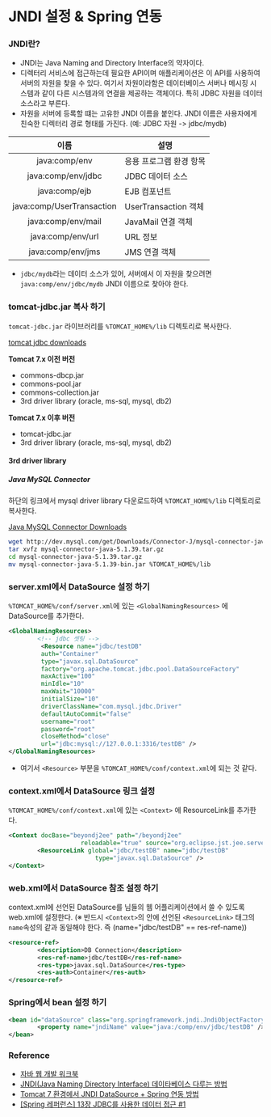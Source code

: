 # JNDI 설정 & Spring 연동

### JNDI란?

* JNDI는 Java Naming and Directory Interface의 약자이다.
* 디렉터리 서비스에 접근하는데 필요한 API이며 애플리케이션은 이 API를 사용하여 서버의 자원을 찾을 수 있다. 여기서 자원이라함은 데이터베이스 서버나 메시징 시스템과 같이 다른 시스템과의 연결을 제공하는 객체이다. 특히 JDBC 자원을 데이터 소스라고 부른다.
* 자원을 서버에 등록할 떄는 고유한 JNDI 이름을 붙인다. JNDI 이름은 사용자에게 친숙한 디렉터리 경로 형태를 가진다. (예: JDBC 자원 -> jdbc/mydb)

| 이름 |  설명  |
|:---:|-------|
| java:comp/env | 응용 프로그램 환경 항목 |
| java:comp/env/jdbc | JDBC 데이터 소스 |
| java:comp/ejb | EJB 컴포넌트 |
| java:comp/UserTransaction | UserTransaction 객체 |
| java:comp/env/mail | JavaMail 연결 객체 |
| java:comp/env/url | URL 정보 |
| java:comp/env/jms | JMS 연결 객체 |

* ``jdbc/mydb``라는 데이터 소스가 있어, 서버에서 이 자원을 찾으려면 ``java:comp/env/jdbc/mydb`` JNDI 이름으로 찾아야 한다.

### tomcat-jdbc.jar 복사 하기

``tomcat-jdbc.jar`` 라이브러리를 ``%TOMCAT_HOME%/lib`` 디렉토리로 복사한다.

[tomcat jdbc downloads](http://people.apache.org/~fhanik/jdbc-pool/)

**Tomcat 7.x 이전 버전**

* commons-dbcp.jar
* commons-pool.jar
* commons-collection.jar
* 3rd driver library (oracle, ms-sql, mysql, db2)

**Tomcat 7.x 이후 버전**
* tomcat-jdbc.jar
* 3rd driver library (oracle, ms-sql, mysql, db2)

#### 3rd driver library

##### Java MySQL Connector

하단의 링크에서 mysql driver library 다운로드하여 ``%TOMCAT_HOME%/lib`` 디렉토리로 복사한다.

[Java MySQL Connector Downloads](http://dev.mysql.com/downloads/connector/j/)

```bash
wget http://dev.mysql.com/get/Downloads/Connector-J/mysql-connector-java-5.1.39.tar.gz
tar xvfz mysql-connector-java-5.1.39.tar.gz
cd mysql-connector-java-5.1.39.tar.gz
mv mysql-connector-java-5.1.39-bin.jar %TOMCAT_HOME%/lib
```

### server.xml에서 DataSource 설정 하기

``%TOMCAT_HOME%/conf/server.xml``에 있는 ``<GlobalNamingResources>``
에 DataSource를 추가한다.

```xml
<GlobalNamingResources>
        <!-- jdbc 셋팅 -->
         <Resource name="jdbc/testDB"
         auth="Container"
         type="javax.sql.DataSource" 
         factory="org.apache.tomcat.jdbc.pool.DataSourceFactory"
         maxActive="100"
         minIdle="10"
         maxWait="10000"
         initialSize="10"
         driverClassName="com.mysql.jdbc.Driver"
         defaultAutoCommit="false"
         username="root"
         password="root"
         closeMethod="close"
         url="jdbc:mysql://127.0.0.1:3316/testDB" />
</GlobalNamingResources>
```

* 여기서 ``<Resource>`` 부분을 ``%TOMCAT_HOME%/conf/context.xml``에 되는 것 같다.

### context.xml에서 DataSource 링크 설정

``%TOMCAT_HOME%/conf/context.xml``에 있는 ``<Context>``
에 ResourceLink를 추가한다.

```xml
<Context docBase="beyondj2ee" path="/beyondj2ee"
                    reloadable="true" source="org.eclipse.jst.jee.server:beyondj2ee">
        <ResourceLink global="jdbc/testDB" name="jdbc/testDB"
                        type="javax.sql.DataSource" />
</Context>
```

### web.xml에서 DataSource 참조 설정 하기

context.xml에 선언된 DataSource를 님들의 웹 어플리케이션에서 쓸 수 있도록
web.xml에 설정한다.
(※ 반드시 ``<Context>``의 안에 선언된 ``<ResourceLink>`` 태그의 ``name``속성의 같과
동일해야 한다. 즉 (name="jdbc/testDB" == res-ref-name))

```xml
<resource-ref>
        <description>DB Connection</description>
        <res-ref-name>jdbc/testDB</res-ref-name>
        <res-type>javax.sql.DataSource</res-type>
        <res-auth>Container</res-auth>
</resource-ref>
```

### Spring에서 bean 설정 하기

```xml
<bean id="dataSource" class="org.springframework.jndi.JndiObjectFactoryBean">
        <property name="jndiName" value="java:/comp/env/jdbc/testDB" />
</bean>
```

### Reference
* [자바 웹 개발 워크북](http://book.naver.com/bookdb/book_detail.nhn?bid=7623127)
* [JNDI(Java Naming Directory Interface) 데이타베이스 다루는 방법](http://kenu.github.io/tomcat70/docs/jndi-datasource-examples-howto.html)
* [Tomcat 7 환경에서 JNDI DataSource + Spring 연동 방법](http://beyondj2ee.tumblr.com/post/14508592466/tomcat-7-%ED%99%98%EA%B2%BD%EC%97%90%EC%84%9C-jndi-datasource-spring-%EC%97%B0%EB%8F%99-%EB%B0%A9%EB%B2%95)
* [[Spring 레퍼런스] 13장 JDBC를 사용한 데이터 접근 #1](https://blog.outsider.ne.kr/882)